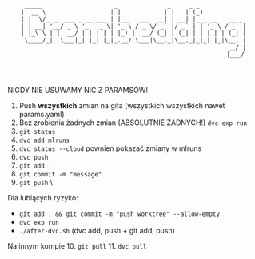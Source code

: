 <pre>
<code>
<p style="text-align: center;">
 _____                    _              _     _ _             
|  __ \                  | |            | |   | (_)            
| |  \/_ __ ___ _ __ ___ | |__   ___  __| | __| |_ _ __   __ _ 
| | __| '__/ _ \ '_ ` _ \| '_ \ / _ \/ _` |/ _` | | '_ \ / _` |
| |_\ \ | |  __/ | | | | | |_) |  __/ (_| | (_| | | | | | (_| |
 \____/_|  \___|_| |_| |_|_.__/ \___|\__,_|\__,_|_|_| |_|\__, |
                                                          __/ |
                                                         |___/
</p>
</code>
</pre>

NIGDY NIE USUWAMY NIC Z PARAMSÓW!

1. Push **wszystkich** zmian na gita (wszystkich wszystkich nawet params.yaml)
2. Bez zrobienia żadnych zmian (ABSOLUTNIE ŻADNYCH!) `dvc exp run`
3. `git status`
4. `dvc add mlruns`
5. `dvc status --cloud` pownien pokazać zmiany w mlruns
6. `dvc push`
7. `git add .`
8. `git commit -m "message"`
9. `git push` \

Dla lubiących ryzyko:
* `git add . && git commit -m "push worktree" --allow-empty`
* `dvc exp run`
* `./after-dvc.sh` (dvc add, push + git add, push)

Na innym kompie
10. `git pull`
11. `dvc pull`